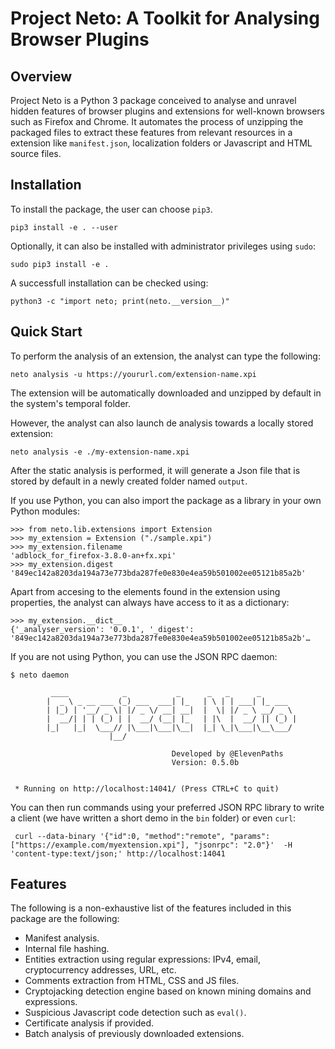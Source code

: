 Project Neto: A Toolkit for Analysing Browser Plugins
=====================================================

Overview
--------

Project Neto is a Python 3 package conceived to analyse and unravel hidden
features of browser plugins and extensions for well-known browsers such as
Firefox and Chrome. It automates the process of unzipping the packaged files to
extract these features from relevant resources in a extension like
`manifest.json`, localization folders or Javascript and HTML source files.

Installation
------------

To install the package, the user can choose `pip3`.
```
pip3 install -e . --user
```

Optionally, it can also be installed with administrator privileges using `sudo`:
```
sudo pip3 install -e .
```

A successfull installation can be checked using:
```
python3 -c "import neto; print(neto.__version__)"
```

Quick Start
-----------

To perform the analysis of an extension, the analyst can type the following:
```
neto analysis -u https://yoururl.com/extension-name.xpi
```
The extension will be automatically downloaded and unzipped by default in the system's temporal folder.

However, the analyst can also launch de analysis towards a locally stored extension:
```
neto analysis -e ./my-extension-name.xpi
```

After the static analysis is performed, it will generate a Json file that is stored by default in a newly created folder named `output`.

If you use Python, you can also import the package as a library in your own Python modules:
```
>>> from neto.lib.extensions import Extension
>>> my_extension = Extension ("./sample.xpi")
>>> my_extension.filename
'adblock_for_firefox-3.8.0-an+fx.xpi'
>>> my_extension.digest
'849ec142a8203da194a73e773bda287fe0e830e4ea59b501002ee05121b85a2b'
```

Apart from accesing to the elements found in the extension using properties, the 
analyst can always have access to it as a dictionary:
```
>>> my_extension.__dict__
{'_analyser_version': '0.0.1', '_digest': '849ec142a8203da194a73e773bda287fe0e830e4ea59b501002ee05121b85a2b'…
```

If you are not using Python, you can use the JSON RPC daemon:
```
$ neto daemon

         ____            _           _      _   _      _
        |  _ \ _ __ ___ (_) ___  ___| |_   | \ | | ___| |_ ___
        | |_) | '__/ _ \| |/ _ \/ __| __|  |  \| |/ _ \ __/ _ \ 
        |  __/| | | (_) | |  __/ (__| |_   | |\  |  __/ || (_) |
        |_|   |_|  \___// |\___|\___|\__|  |_| \_|\___|\__\___/
                      |__/

                                    Developed by @ElevenPaths
                                    Version: 0.5.0b


 * Running on http://localhost:14041/ (Press CTRL+C to quit)
```
You can then run commands using your preferred JSON RPC library to write a client 
(we have written a short demo in the `bin` folder) or even `curl`:
```
 curl --data-binary '{"id":0, "method":"remote", "params":["https://example.com/myextension.xpi"], "jsonrpc": "2.0"}'  -H 'content-type:text/json;' http://localhost:14041
```

Features
--------

The following is a non-exhaustive list of the features included in this package are the following:
- Manifest analysis.
- Internal file hashing.
- Entities extraction using regular expressions: IPv4, email, cryptocurrency addresses, URL, etc.
- Comments extraction from HTML, CSS and JS files.
- Cryptojacking detection engine based on known mining domains and expressions.
- Suspicious Javascript code detection such as `eval()`.
- Certificate analysis if provided.
- Batch analysis of previously downloaded extensions.
